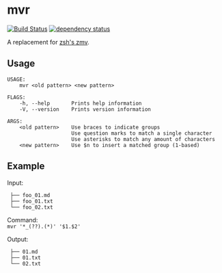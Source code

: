 # mvr
[![Build Status](https://travis-ci.org/jeremystucki/mvr.svg?branch=master)](https://travis-ci.org/jeremystucki/mvr)
[![dependency status](https://deps.rs/repo/github/jeremystucki/mvr/status.svg)](https://deps.rs/repo/github/jeremystucki/mvr)

A replacement for [zsh's zmv](http://zsh.sourceforge.net/Doc/Release/User-Contributions.html#index-zmv).

## Usage
```
USAGE:
    mvr <old pattern> <new pattern>

FLAGS:
    -h, --help       Prints help information
    -V, --version    Prints version information

ARGS:
    <old pattern>    Use braces to indicate groups
                     Use question marks to match a single character
                     Use asterisks to match any amount of characters
    <new pattern>    Use $n to insert a matched group (1-based)
```

## Example

Input:  
```
 ├── foo_01.md
 ├── foo_01.txt
 └── foo_02.txt
```

Command:  
`mvr '*_(??).(*)' '$1.$2'`

Output:  
```
 ├── 01.md
 ├── 01.txt
 └── 02.txt
```
